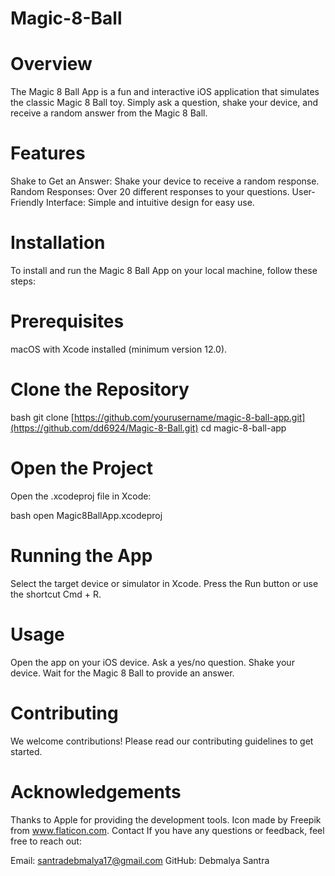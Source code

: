 # Magic-8-Ball
# Overview
The Magic 8 Ball App is a fun and interactive iOS application that simulates the classic Magic 8 Ball toy. Simply ask a question, shake your device, and receive a random answer from the Magic 8 Ball.

# Features
Shake to Get an Answer: Shake your device to receive a random response.
Random Responses: Over 20 different responses to your questions.
User-Friendly Interface: Simple and intuitive design for easy use.


# Installation
To install and run the Magic 8 Ball App on your local machine, follow these steps:

# Prerequisites
macOS with Xcode installed (minimum version 12.0).
# Clone the Repository
bash
git clone [https://github.com/yourusername/magic-8-ball-app.git](https://github.com/dd6924/Magic-8-Ball.git)
cd magic-8-ball-app
# Open the Project
Open the .xcodeproj file in Xcode:

bash
open Magic8BallApp.xcodeproj
# Running the App
Select the target device or simulator in Xcode.
Press the Run button or use the shortcut Cmd + R.
# Usage
Open the app on your iOS device.
Ask a yes/no question.
Shake your device.
Wait for the Magic 8 Ball to provide an answer.
# Contributing
We welcome contributions! Please read our contributing guidelines to get started.

# Acknowledgements
Thanks to Apple for providing the development tools.
Icon made by Freepik from www.flaticon.com.
Contact
If you have any questions or feedback, feel free to reach out:

Email: santradebmalya17@gmail.com GitHub: Debmalya Santra

